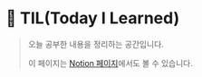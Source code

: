 # 📝 TIL(Today I Learned)

>오늘 공부한 내용을 정리하는 공간입니다.
>
>이 페이지는 [Notion 페이지](http://bit.ly/yh9TIL)에서도 볼 수 있습니다.

